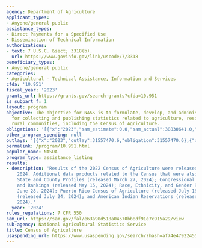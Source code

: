 ```yaml
---
agency: Department of Agriculture
applicant_types:
- Anyone/general public
assistance_types:
- Direct Payments for a Specified Use
- Dissemination of Technical Information
authorizations:
- text: 7 U.S.C. &sect; 3318(b).
  url: https://www.govinfo.gov/link/uscode/7/3318
beneficiary_types:
- Anyone/general public
categories:
- Agricultural - Technical Assistance, Information and Services
cfda: '10.951'
fiscal_year: '2023'
grants_url: https://grants.gov/search-grants?cfda=10.951
is_subpart_f: 1
layout: program
objective: The objective for NASS is to formulate, develop, and administer programs
  for collecting and publishing statistics related to agriculture, resources, and
  rural communities, including the Census of Agriculture.
obligations: '[{"x":"2023","sam_estimate":0.0,"sam_actual":38830641.0,"usa_spending_actual":28699089.55},{"x":"2024","sam_estimate":0.0,"sam_actual":32600000.0,"usa_spending_actual":31557470.6},{"x":"2025","sam_estimate":0.0,"sam_actual":42000000.0,"usa_spending_actual":0.0}]'
other_program_spending: null
outlays: '[{"x":"2023","outlay":31557470.6,"obligation":31557470.6},{"x":"2024","outlay":18199873.04,"obligation":43000000.0},{"x":"2025","outlay":0.0,"obligation":0.0}]'
permalink: /program/10.951.html
popular_name: NASDA
program_type: assistance_listing
results:
- description: 'Results of the 2022 Census of Agriculture were released February 13,
    2024. Additional data products related to the Census that were also released include:
    State and County Profiles (released March 27, 2024); Congressional District Profiles
    and Rankings (released May 15, 2024); Race, Ethnicity, and Gender Profiles (released
    June 28, 2024); Puerto Rico Census of Agriculture (released July 18, 2024); Watersheds
    (released July 24, 2024); and American Indian Reservations (released August 29,
    2024).'
  year: '2024'
rules_regulations: 7 CFR 550
sam_url: https://sam.gov/fal/e63a90d518a04570bb8df91e7c915a29/view
sub-agency: National Agricultural Statistics Service
title: Census of Agriculture
usaspending_url: https://www.usaspending.gov/search/?hash=af74e479224550f545a0cfc241567212
---
```

